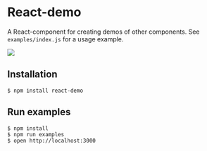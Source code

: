 # React-demo

A React-component for creating demos of other components.
See `examples/index.js` for a usage example.

![](http://g.recordit.co/5sgldizu5z.gif)

## Installation

```
$ npm install react-demo
```

## Run examples

```
$ npm install
$ npm run examples
$ open http://localhost:3000
```
